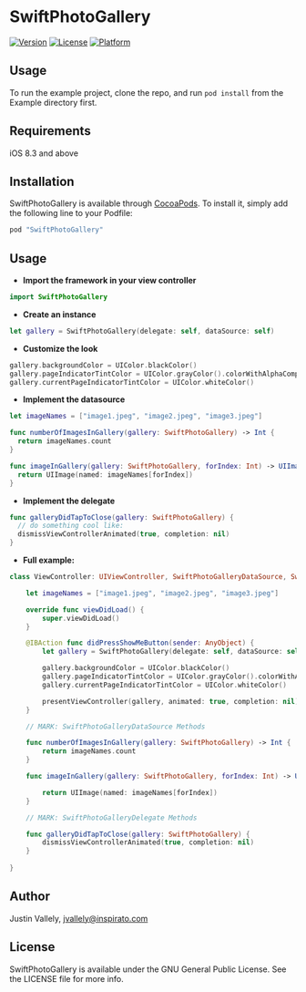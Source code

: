 # SwiftPhotoGallery

[![Version](https://img.shields.io/cocoapods/v/SwiftPhotoGallery.svg?style=flat)](http://cocoapods.org/pods/SwiftPhotoGallery)
[![License](https://img.shields.io/cocoapods/l/SwiftPhotoGallery.svg?style=flat)](http://cocoapods.org/pods/SwiftPhotoGallery)
[![Platform](https://img.shields.io/cocoapods/p/SwiftPhotoGallery.svg?style=flat)](http://cocoapods.org/pods/SwiftPhotoGallery)

## Usage

To run the example project, clone the repo, and run `pod install` from the Example directory first.

## Requirements
iOS 8.3 and above

## Installation

SwiftPhotoGallery is available through [CocoaPods](http://cocoapods.org). To install
it, simply add the following line to your Podfile:

```ruby
pod "SwiftPhotoGallery"
```

Usage
-----

* **Import the framework in your view controller**
```swift
import SwiftPhotoGallery
```

* **Create an instance**
```swift
let gallery = SwiftPhotoGallery(delegate: self, dataSource: self)
```

* **Customize the look**
```swift
gallery.backgroundColor = UIColor.blackColor()
gallery.pageIndicatorTintColor = UIColor.grayColor().colorWithAlphaComponent(0.5)
gallery.currentPageIndicatorTintColor = UIColor.whiteColor()
```

* **Implement the datasource**
```swift
let imageNames = ["image1.jpeg", "image2.jpeg", "image3.jpeg"]

func numberOfImagesInGallery(gallery: SwiftPhotoGallery) -> Int {
  return imageNames.count
}

func imageInGallery(gallery: SwiftPhotoGallery, forIndex: Int) -> UIImage? {
  return UIImage(named: imageNames[forIndex])
}
```

* **Implement the delegate**
```swift
func galleryDidTapToClose(gallery: SwiftPhotoGallery) {
  // do something cool like:
  dismissViewControllerAnimated(true, completion: nil)
}
```


* **Full example:**
```swift
class ViewController: UIViewController, SwiftPhotoGalleryDataSource, SwiftPhotoGalleryDelegate {

    let imageNames = ["image1.jpeg", "image2.jpeg", "image3.jpeg"]

    override func viewDidLoad() {
        super.viewDidLoad()
    }

    @IBAction func didPressShowMeButton(sender: AnyObject) {
        let gallery = SwiftPhotoGallery(delegate: self, dataSource: self)

        gallery.backgroundColor = UIColor.blackColor()
        gallery.pageIndicatorTintColor = UIColor.grayColor().colorWithAlphaComponent(0.5)
        gallery.currentPageIndicatorTintColor = UIColor.whiteColor()

        presentViewController(gallery, animated: true, completion: nil)
    }

    // MARK: SwiftPhotoGalleryDataSource Methods

    func numberOfImagesInGallery(gallery: SwiftPhotoGallery) -> Int {
        return imageNames.count
    }

    func imageInGallery(gallery: SwiftPhotoGallery, forIndex: Int) -> UIImage? {

        return UIImage(named: imageNames[forIndex])
    }

    // MARK: SwiftPhotoGalleryDelegate Methods

    func galleryDidTapToClose(gallery: SwiftPhotoGallery) {
        dismissViewControllerAnimated(true, completion: nil)
    }
    
}
```


## Author

Justin Vallely, jvallely@inspirato.com

## License

SwiftPhotoGallery is available under the GNU General Public License. See the LICENSE file for more info.

